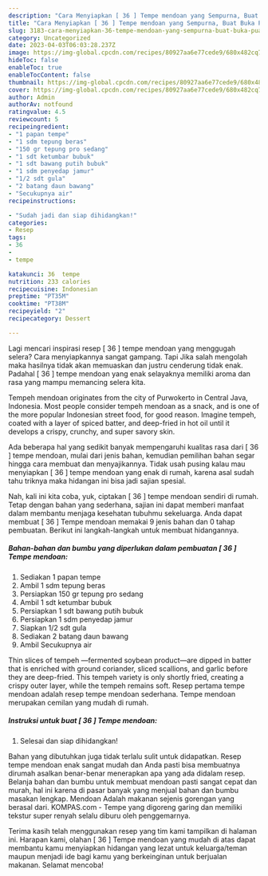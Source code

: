 ```yaml
---
description: "Cara Menyiapkan [ 36 ] Tempe mendoan yang Sempurna, Buat Buka Puasa Lezat Sekali"
title: "Cara Menyiapkan [ 36 ] Tempe mendoan yang Sempurna, Buat Buka Puasa Lezat Sekali"
slug: 3183-cara-menyiapkan-36-tempe-mendoan-yang-sempurna-buat-buka-puasa-lezat-sekali
category: Uncategorized
date: 2023-04-03T06:03:28.237Z
image: https://img-global.cpcdn.com/recipes/80927aa6e77cede9/680x482cq70/36-tempe-mendoan-foto-resep-utama.jpg
hideToc: false
enableToc: true
enableTocContent: false
thumbnail: https://img-global.cpcdn.com/recipes/80927aa6e77cede9/680x482cq70/36-tempe-mendoan-foto-resep-utama.jpg
cover: https://img-global.cpcdn.com/recipes/80927aa6e77cede9/680x482cq70/36-tempe-mendoan-foto-resep-utama.jpg
author: Admin
authorAv: notfound
ratingvalue: 4.5
reviewcount: 5
recipeingredient:
- "1 papan tempe"
- "1 sdm tepung beras"
- "150 gr tepung pro sedang"
- "1 sdt ketumbar bubuk"
- "1 sdt bawang putih bubuk"
- "1 sdm penyedap jamur"
- "1/2 sdt gula"
- "2 batang daun bawang"
- "Secukupnya air"
recipeinstructions:

- "Sudah jadi dan siap dihidangkan!"
categories:
- Resep
tags:
- 36
- 
- tempe

katakunci: 36  tempe 
nutrition: 233 calories
recipecuisine: Indonesian
preptime: "PT35M"
cooktime: "PT38M"
recipeyield: "2"
recipecategory: Dessert

---
```



Lagi mencari inspirasi resep [ 36 ] tempe mendoan yang menggugah selera? Cara menyiapkannya sangat gampang. Tapi Jika salah mengolah maka hasilnya tidak akan memuaskan dan justru cenderung tidak enak. Padahal [ 36 ] tempe mendoan yang enak selayaknya memiliki aroma dan rasa yang mampu memancing selera kita.


Tempeh mendoan originates from the city of Purwokerto in Central Java, Indonesia. Most people consider tempeh mendoan as a snack, and is one of the more popular Indonesian street food, for good reason. Imagine tempeh, coated with a layer of spiced batter, and deep-fried in hot oil until it develops a crispy, crunchy, and super savory skin.

Ada beberapa hal yang sedikit banyak mempengaruhi kualitas rasa dari [ 36 ] tempe mendoan, mulai dari jenis bahan, kemudian pemilihan bahan segar hingga cara membuat dan menyajikannya. Tidak usah pusing kalau mau menyiapkan [ 36 ] tempe mendoan yang enak di rumah, karena asal sudah tahu triknya maka hidangan ini bisa jadi sajian spesial.


Nah, kali ini kita coba, yuk, ciptakan [ 36 ] tempe mendoan sendiri di rumah. Tetap dengan bahan yang sederhana, sajian ini dapat memberi manfaat dalam membantu menjaga kesehatan tubuhmu sekeluarga. Anda dapat membuat [ 36 ] Tempe mendoan memakai 9 jenis bahan dan 0 tahap pembuatan. Berikut ini langkah-langkah untuk membuat hidangannya.

<!--inarticleads1-->

##### Bahan-bahan dan bumbu yang diperlukan dalam pembuatan [ 36 ] Tempe mendoan:

1. Sediakan 1 papan tempe
1. Ambil 1 sdm tepung beras
1. Persiapkan 150 gr tepung pro sedang
1. Ambil 1 sdt ketumbar bubuk
1. Persiapkan 1 sdt bawang putih bubuk
1. Persiapkan 1 sdm penyedap jamur
1. Siapkan 1/2 sdt gula
1. Sediakan 2 batang daun bawang
1. Ambil Secukupnya air


Thin slices of tempeh —fermented soybean product—are dipped in batter that is enriched with ground coriander, sliced scallions, and garlic before they are deep-fried. This tempeh variety is only shortly fried, creating a crispy outer layer, while the tempeh remains soft. Resep pertama tempe mendoan adalah resep tempe mendoan sederhana. Tempe mendoan merupakan cemilan yang mudah di rumah. 

<!--inarticleads2-->

##### Instruksi untuk buat [ 36 ] Tempe mendoan:


1. Selesai dan siap dihidangkan!

Bahan yang dibutuhkan juga tidak terlalu sulit untuk didapatkan. Resep tempe mendoan enak sangat mudah dan Anda pasti bisa membuatnya dirumah asalkan benar-benar menerapkan apa yang ada didalam resep. Belanja bahan dan bumbu untuk membuat mendoan pasti sangat cepat dan murah, hal ini karena di pasar banyak yang menjual bahan dan bumbu masakan lengkap. Mendoan Adalah makanan sejenis gorengan yang berasal dari. KOMPAS.com - Tempe yang digoreng garing dan memiliki tekstur super renyah selalu diburu oleh penggemarnya. 

Terima kasih telah menggunakan resep yang tim kami tampilkan di halaman ini. Harapan kami, olahan [ 36 ] Tempe mendoan yang mudah di atas dapat membantu kamu menyiapkan hidangan yang lezat untuk keluarga/teman maupun menjadi ide bagi kamu yang berkeinginan untuk berjualan makanan. Selamat mencoba!
